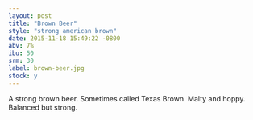 ```yaml
---
layout: post
title: "Brown Beer"
style: "strong american brown"
date: 2015-11-18 15:49:22 -0800
abv: 7%
ibu: 50
srm: 30
label: brown-beer.jpg
stock: y
---
```

A strong brown beer.  Sometimes called Texas Brown.  Malty and hoppy.  Balanced but strong.
